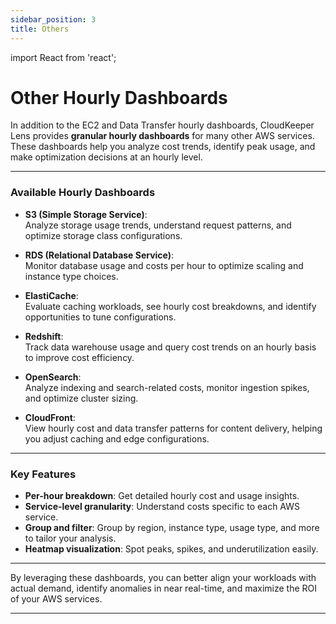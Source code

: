 ```yaml
---
sidebar_position: 3
title: Others
---
```


import React from 'react';

# Other Hourly Dashboards

In addition to the EC2 and Data Transfer hourly dashboards, CloudKeeper Lens provides **granular hourly dashboards** for many other AWS services. These dashboards help you analyze cost trends, identify peak usage, and make optimization decisions at an hourly level.

---

### Available Hourly Dashboards

- **S3 (Simple Storage Service)**:  
  Analyze storage usage trends, understand request patterns, and optimize storage class configurations.

- **RDS (Relational Database Service)**:  
  Monitor database usage and costs per hour to optimize scaling and instance type choices.

- **ElastiCache**:  
  Evaluate caching workloads, see hourly cost breakdowns, and identify opportunities to tune configurations.

- **Redshift**:  
  Track data warehouse usage and query cost trends on an hourly basis to improve cost efficiency.

- **OpenSearch**:  
  Analyze indexing and search-related costs, monitor ingestion spikes, and optimize cluster sizing.

- **CloudFront**:  
  View hourly cost and data transfer patterns for content delivery, helping you adjust caching and edge configurations.

---

### Key Features

- **Per-hour breakdown**: Get detailed hourly cost and usage insights.
- **Service-level granularity**: Understand costs specific to each AWS service.
- **Group and filter**: Group by region, instance type, usage type, and more to tailor your analysis.
- **Heatmap visualization**: Spot peaks, spikes, and underutilization easily.

---

By leveraging these dashboards, you can better align your workloads with actual demand, identify anomalies in near real-time, and maximize the ROI of your AWS services.

---

